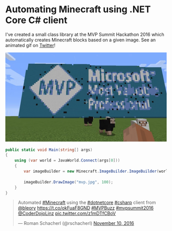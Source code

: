 # Automating Minecraft using .NET Core C# client

I've created a small class library at the MVP Summit Hackathon 2016 which automatically creates Minecraft blocks based on a given image.
See an animated gif on <a href="https://t.co/z1mDTfCBoV">Twitter</a>!

![Image Builder](Assets/preview.png "Creating the MVP logo using the Image Builder")

```csharp
public static void Main(string[] args)
{
    using (var world = JavaWorld.Connect(args[0]))
    {
        var imageBuilder = new Minecraft.ImageBuilder.ImageBuilder(world);

        imageBuilder.DrawImage("mvp.jpg", 100);
    }
}
```  

<blockquote class="twitter-tweet" data-lang="en"><p lang="en" dir="ltr">Automated <a href="https://twitter.com/hashtag/Minecraft?src=hash">#Minecraft</a> using the <a href="https://twitter.com/hashtag/dotnetcore?src=hash">#dotnetcore</a> <a href="https://twitter.com/hashtag/csharp?src=hash">#csharp</a> client from <a href="https://twitter.com/bleory">@bleory</a> <a href="https://t.co/okFuaF8GND">https://t.co/okFuaF8GND</a> <a href="https://twitter.com/hashtag/MVPBuzz?src=hash">#MVPBuzz</a> <a href="https://twitter.com/hashtag/mvpsummit2016?src=hash">#mvpsummit2016</a> <a href="https://twitter.com/CoderDojoLinz">@CoderDojoLinz</a> <a href="https://t.co/z1mDTfCBoV">pic.twitter.com/z1mDTfCBoV</a></p>&mdash; Roman Schacherl (@rschacherl) <a href="https://twitter.com/rschacherl/status/796834356455055360">November 10, 2016</a></blockquote>
<script async src="//platform.twitter.com/widgets.js" charset="utf-8"></script>